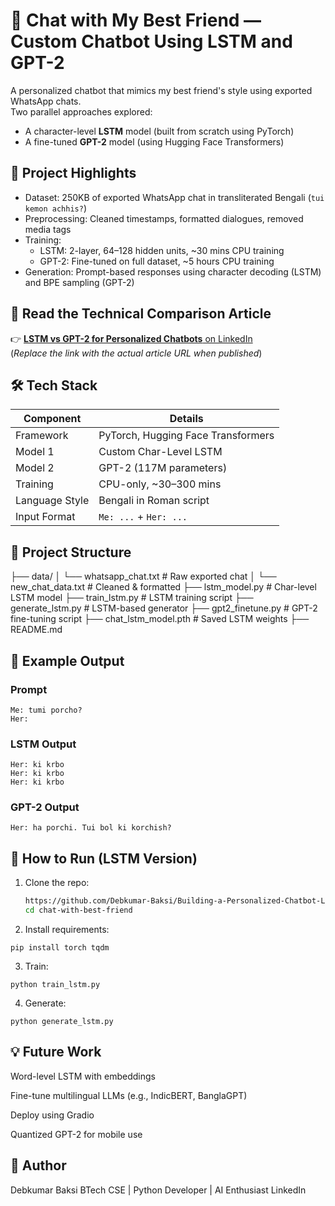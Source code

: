 # 🧠 Chat with My Best Friend — Custom Chatbot Using LSTM and GPT-2

A personalized chatbot that mimics my best friend's style using exported WhatsApp chats.  
Two parallel approaches explored:
- A character-level **LSTM** model (built from scratch using PyTorch)
- A fine-tuned **GPT-2** model (using Hugging Face Transformers)

## 📌 Project Highlights

- Dataset: 250KB of exported WhatsApp chat in transliterated Bengali (`tui kemon achhis?`)
- Preprocessing: Cleaned timestamps, formatted dialogues, removed media tags
- Training:
  - LSTM: 2-layer, 64–128 hidden units, ~30 mins CPU training
  - GPT-2: Fine-tuned on full dataset, ~5 hours CPU training
- Generation: Prompt-based responses using character decoding (LSTM) and BPE sampling (GPT-2)

## 📖 Read the Technical Comparison Article

👉 [**LSTM vs GPT-2 for Personalized Chatbots** on LinkedIn](https://www.linkedin.com/in/debkumar-baksi)  
(*Replace the link with the actual article URL when published*)

## 🛠️ Tech Stack

| Component      | Details                         |
|----------------|----------------------------------|
| Framework      | PyTorch, Hugging Face Transformers |
| Model 1        | Custom Char-Level LSTM           |
| Model 2        | GPT-2 (117M parameters)           |
| Training       | CPU-only, ~30–300 mins           |
| Language Style | Bengali in Roman script          |
| Input Format   | `Me: ...` + `Her: ...`           |

## 📂 Project Structure

├── data/
│ └── whatsapp_chat.txt # Raw exported chat
│ └── new_chat_data.txt # Cleaned & formatted
├── lstm_model.py # Char-level LSTM model
├── train_lstm.py # LSTM training script
├── generate_lstm.py # LSTM-based generator
├── gpt2_finetune.py # GPT-2 fine-tuning script
├── chat_lstm_model.pth # Saved LSTM weights
├── README.md


## 🧪 Example Output

### Prompt
```
Me: tumi porcho?
Her:
```


### LSTM Output
```
Her: ki krbo
Her: ki krbo
Her: ki krbo
```


### GPT-2 Output
```
Her: ha porchi. Tui bol ki korchish?
```

## 🚀 How to Run (LSTM Version)

1. Clone the repo:
   ```bash
   https://github.com/Debkumar-Baksi/Building-a-Personalized-Chatbot-LSTM-vs.-Fine-Tuned-LLM-GPT-2-.git
   cd chat-with-best-friend
2. Install requirements:

```
pip install torch tqdm
```
3. Train:
```
python train_lstm.py
```
4. Generate:
```
python generate_lstm.py
```
## 💡 Future Work
Word-level LSTM with embeddings

Fine-tune multilingual LLMs (e.g., IndicBERT, BanglaGPT)

Deploy using Gradio

Quantized GPT-2 for mobile use

## 🤝 Author
Debkumar Baksi
BTech CSE | Python Developer | AI Enthusiast
LinkedIn
